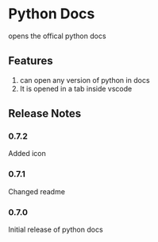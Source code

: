 # Python Docs

opens the offical python docs

## Features

1. can open any version of python in docs
1. It is opened in a tab inside vscode

## Release Notes

### 0.7.2

Added icon

### 0.7.1

Changed readme

### 0.7.0

Initial release of python docs
